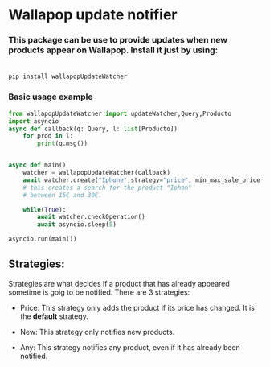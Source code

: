 # Wallapop update notifier

### This package can be use to provide updates when new products appear on Wallapop. Install it just by using:<br><br>
`pip install wallapopUpdateWatcher`
### Basic usage example
```python
from wallapopUpdateWatcher import updateWatcher,Query,Producto
import asyncio
async def callback(q: Query, l: list[Producto])
    for prod in l:
        print(q.msg())


async def main()
    watcher = wallapopUpdateWatcher(callback)
    await watcher.create("Iphone",strategy="price", min_max_sale_price(15,30))
    # this creates a search for the product "Iphon"
    # between 15€ and 30€. 

    while(True):
        await watcher.checkOperation()
        await asyncio.sleep(5)

asyncio.run(main())
```

## Strategies:
Strategies are what decides if a product that has already appeared sometime is goig to be notified. There are 3 strategies:
- Price:
This strategy only adds the product if its price has changed. It is the **default** strategy.

- New:
This strategy only notifies new products.

- Any:
This strategy notifies any product, even if it has already been notified.